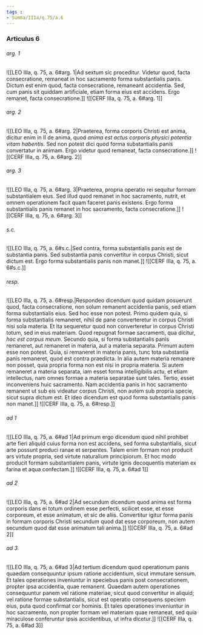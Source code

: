 ```yaml
---
tags : 
- Summa/IIIa/q.75/a.6
---
```


### Articulus 6

###### arg. 1
![[LEO IIIa, q. 75, a. 6#arg. 1|Ad sextum sic proceditur. Videtur quod, facta consecratione, remaneat in hoc sacramento forma substantialis panis. Dictum est enim quod, facta consecratione, remaneant accidentia. Sed, cum panis sit quiddam artificiale, etiam forma eius est accidens. Ergo remanet, facta consecratione.]]
![[CERF IIIa, q. 75, a. 6#arg. 1]]

###### arg. 2
![[LEO IIIa, q. 75, a. 6#arg. 2|Praeterea, forma corporis Christi est anima, dicitur enim in II de anima, quod *anima est actus corporis physici potentia vitam habentis*. Sed non potest dici quod forma substantialis panis convertatur in animam. Ergo videtur quod remaneat, facta consecratione.]]
![[CERF IIIa, q. 75, a. 6#arg. 2]]

###### arg. 3
![[LEO IIIa, q. 75, a. 6#arg. 3|Praeterea, propria operatio rei sequitur formam substantialem eius. Sed illud quod remanet in hoc sacramento, nutrit, et omnem operationem facit quam faceret panis existens. Ergo forma substantialis panis remanet in hoc sacramento, facta consecratione.]]
![[CERF IIIa, q. 75, a. 6#arg. 3]]

###### s.c.
![[LEO IIIa, q. 75, a. 6#s.c.|Sed contra, forma substantialis panis est de substantia panis. Sed substantia panis convertitur in corpus Christi, sicut dictum est. Ergo forma substantialis panis non manet.]]
![[CERF IIIa, q. 75, a. 6#s.c.]]

###### resp.
![[LEO IIIa, q. 75, a. 6#resp.|Respondeo dicendum quod quidam posuerunt quod, facta consecratione, non solum remanent accidentia panis, sed etiam forma substantialis eius. Sed hoc esse non potest. Primo quidem quia, si forma substantialis remaneret, nihil de pane converteretur in corpus Christi nisi sola materia. Et ita sequeretur quod non converteretur in corpus Christi totum, sed in eius materiam. Quod repugnat formae sacramenti, qua dicitur, *hoc est corpus meum*. Secundo quia, si forma substantialis panis remaneret, aut remaneret in materia, aut a materia separata. Primum autem esse non potest. Quia, si remaneret in materia panis, tunc tota substantia panis remaneret, quod est contra praedicta. In alia autem materia remanere non posset, quia propria forma non est nisi in propria materia. Si autem remaneret a materia separata, iam esset forma intelligibilis actu, et etiam intellectus, nam omnes formae a materia separatae sunt tales. Tertio, esset inconveniens huic sacramento. Nam accidentia panis in hoc sacramento remanent ut sub eis videatur corpus Christi, non autem sub propria specie, sicut supra dictum est. Et ideo dicendum est quod forma substantialis panis non manet.]]
![[CERF IIIa, q. 75, a. 6#resp.]]

###### ad 1
![[LEO IIIa, q. 75, a. 6#ad 1|Ad primum ergo dicendum quod nihil prohibet arte fieri aliquid cuius forma non est accidens, sed forma substantialis, sicut arte possunt produci ranae et serpentes. Talem enim formam non producit ars virtute propria, sed virtute naturalium principiorum. Et hoc modo producit formam substantialem panis, virtute ignis decoquentis materiam ex farina et aqua confectam.]]
![[CERF IIIa, q. 75, a. 6#ad 1]]

###### ad 2
![[LEO IIIa, q. 75, a. 6#ad 2|Ad secundum dicendum quod anima est forma corporis dans ei totum ordinem esse perfecti, scilicet esse, et esse corporeum, et esse animatum, et sic de aliis. Convertitur igitur forma panis in formam corporis Christi secundum quod dat esse corporeum, non autem secundum quod dat esse animatum tali anima.]]
![[CERF IIIa, q. 75, a. 6#ad 2]]

###### ad 3
![[LEO IIIa, q. 75, a. 6#ad 3|Ad tertium dicendum quod operationum panis quaedam consequuntur ipsum ratione accidentium, sicut immutare sensum. Et tales operationes inveniuntur in speciebus panis post consecrationem, propter ipsa accidentia, quae remanent. Quaedam autem operationes consequuntur panem vel ratione materiae, sicut quod convertitur in aliquid; vel ratione formae substantialis, sicut est operatio consequens speciem eius, puta quod confirmat cor hominis. Et tales operationes inveniuntur in hoc sacramento, non propter formam vel materiam quae remaneat, sed quia miraculose conferuntur ipsis accidentibus, ut infra dicetur.]]
![[CERF IIIa, q. 75, a. 6#ad 3]]

